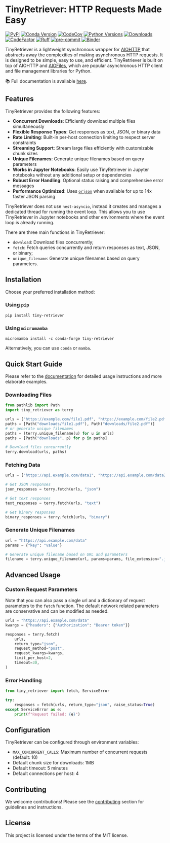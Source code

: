 # TinyRetriever: HTTP Requests Made Easy

[![PyPi](https://img.shields.io/pypi/v/tiny-retriever.svg)](https://pypi.python.org/pypi/tiny-retriever)
[![Conda Version](https://img.shields.io/conda/vn/conda-forge/tiny-retriever.svg)](https://anaconda.org/conda-forge/tiny-retriever)
[![CodeCov](https://codecov.io/gh/cheginit/tiny-retriever/branch/main/graph/badge.svg)](https://codecov.io/gh/cheginit/tiny-retriever)
[![Python Versions](https://img.shields.io/pypi/pyversions/tiny-retriever.svg)](https://pypi.python.org/pypi/tiny-retriever)
[![Downloads](https://static.pepy.tech/badge/tiny-retriever)](https://pepy.tech/project/tiny-retriever)
[![CodeFactor](https://www.codefactor.io/repository/github/cheginit/tiny-retriever/badge)](https://www.codefactor.io/repository/github/cheginit/tiny-retriever)
[![Ruff](https://img.shields.io/endpoint?url=https://raw.githubusercontent.com/astral-sh/ruff/main/assets/badge/v2.json)](https://github.com/astral-sh/ruff)
[![pre-commit](https://img.shields.io/badge/pre--commit-enabled-brightgreen?logo=pre-commit&logoColor=white)](https://github.com/pre-commit/pre-commit)
[![Binder](https://mybinder.org/badge_logo.svg)](https://mybinder.org/v2/gh/cheginit/tiny-retriever/HEAD?labpath=docs%2Fexamples)

TinyRetriever is a lightweight synchronous wrapper for
[AIOHTTP](https://docs.aiohttp.org/en/stable/) that abstracts away the complexities of
making asynchronous HTTP requests. It is designed to be simple, easy to use, and
efficient. TinyRetriever is built on top of AIOHTTP and
[AIOFiles](https://github.com/Tinche/aiofiles), which are popular asynchronous HTTP
client and file management libraries for Python.

📚 Full documentation is available [here](https://tiny_retriever.readthedocs.io).

## Features

TinyRetriever provides the following features:

- **Concurrent Downloads**: Efficiently download multiple files simultaneously
- **Flexible Response Types**: Get responses as text, JSON, or binary data
- **Rate Limiting**: Built-in per-host connection limiting to respect server constraints
- **Streaming Support**: Stream large files efficiently with customizable chunk sizes
- **Unique Filenames**: Generate unique filenames based on query parameters
- **Works in Jupyter Notebooks**: Easily use TinyRetriever in Jupyter notebooks without
    any additional setup or dependencies
- **Robust Error Handling**: Optional status raising and comprehensive error messages
- **Performance Optimized**: Uses [`orjson`](https://github.com/ijl/orjson) when
    available for up to 14x faster JSON parsing

TinyRetriever does not use `nest-asyncio`, instead it creates and manages a dedicated
thread for running the event loop. This allows you to use TinyRetriever in Jupyter
notebooks and other environments where the event loop is already running.

There are three main functions in TinyRetriever:

- `download`: Download files concurrently;
- `fetch`: Fetch queries concurrently and return responses as text, JSON, or binary;
- `unique_filename`: Generate unique filenames based on query parameters.

## Installation

Choose your preferred installation method:

### Using `pip`

```console
pip install tiny-retriever
```

### Using `micromamba`

```console
micromamba install -c conda-forge tiny-retriever
```

Alternatively, you can use `conda` or `mamba`.

## Quick Start Guide

Please refer to the [documentation](https://tiny_retriever.readthedocs.io) for detailed
usage instructions and more elaborate examples.

### Downloading Files

```python
from pathlib import Path
import tiny_retriever as terry

urls = ["https://example.com/file1.pdf", "https://example.com/file2.pdf"]
paths = [Path("downloads/file1.pdf"), Path("downloads/file2.pdf")]
# or generate unique filenames
paths = (terry.unique_filename(u) for u in urls)
paths = [Path("downloads", p) for p in paths]

# Download files concurrently
terry.download(urls, paths)
```

### Fetching Data

```python
urls = ["https://api.example.com/data1", "https://api.example.com/data2"]

# Get JSON responses
json_responses = terry.fetch(urls, "json")

# Get text responses
text_responses = terry.fetch(urls, "text")

# Get binary responses
binary_responses = terry.fetch(urls, "binary")
```

### Generate Unique Filenames

```python
url = "https://api.example.com/data"
params = {"key": "value"}

# Generate unique filename based on URL and parameters
filename = terry.unique_filename(url, params=params, file_extension=".json")
```

## Advanced Usage

### Custom Request Parameters

Note that you can also pass a single url and a dictionary of request parameters to the
`fetch` function. The default network related parameters are conservative and can be
modified as needed.

```python
urls = "https://api.example.com/data"
kwargs = {"headers": {"Authorization": "Bearer token"}}

responses = terry.fetch(
    urls,
    return_type="json",
    request_method="post",
    request_kwargs=kwargs,
    limit_per_host=2,
    timeout=30,
)
```

### Error Handling

```python
from tiny_retriever import fetch, ServiceError

try:
    responses = fetch(urls, return_type="json", raise_status=True)
except ServiceError as e:
    print(f"Request failed: {e}")
```

## Configuration

TinyRetriever can be configured through environment variables:

- `MAX_CONCURRENT_CALLS`: Maximum number of concurrent requests (default: 10)
- Default chunk size for downloads: 1MB
- Default timeout: 5 minutes
- Default connections per host: 4

## Contributing

We welcome contributions! Please see the
[contributing](https://tiny_retriever.readthedocs.io/en/latest/CONTRIBUTING/) section
for guidelines and instructions.

## License

This project is licensed under the terms of the MIT license.
